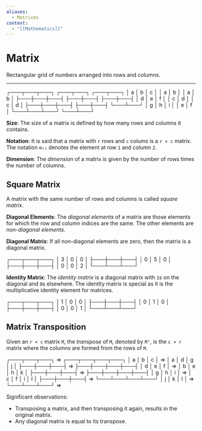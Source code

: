 ```yaml
---
aliases:
  - Matrices
context:
  - "[[Mathematics]]"
---
```


# Matrix

Rectangular grid of numbers arranged into rows and columns.

---

┌───┬───┬───┐ ┌───┬───┐ ┌───┬───┐
│ a │ b │ c │ │ a │ b │ │ a │ b │
├───┼───┼───┤ ├───┼───┤ ├───┼───┤
│ d │ e │ f │ │ c │ d │ │ c │ d │
├───┼───┼───┤ ├───┼───┤ └───┴───┘
│ g │ h │ i │ │ e │ f │
└───┴───┴───┘ └───┴───┘

**Size**: The size of a matrix is defined by how many rows and columns it contains.

**Notation**: It is said that a matrix with `r` rows and `c` colums is a `r × c` matrix. The notation `m₁₂` denotes the element at row `1` and column `2`.

**Dimension**: The _dimension_ of a matrix is given by the number of rows times the number of columns.

## Square Matrix

A matrix with the same number of rows and columns is called _square matrix_.

**Diagonal Elements**: The _diagonal elements_ of a matrix are those elements for which the row and column indices are the same. The other elements are _non-diagonal elements_.

**Diagonal Matrix**: If all non-diagonal elements are zero, then the matrix is a diagonal matrix.

┌───┬───┬───┐
│ 3 │ 0 │ 0 │
├───┼───┼───┤
│ 0 │ 5 │ 0 │
├───┼───┼───┤
│ 0 │ 0 │ 2 │
└───┴───┴───┘

**Identity Matrix**: The _identity matrix_ is a diagonal matrix with `1`s on the diagonal and `0`s elsewhere. The identity matrix is special as it is the multiplicative identity element for matrices.

┌───┬───┬───┐
│ 1 │ 0 │ 0 │
├───┼───┼───┤
│ 0 │ 1 │ 0 │
├───┼───┼───┤
│ 0 │ 0 │ 1 │
└───┴───┴───┘

## Matrix Transposition

Given an `r × c` matrix `M`, the _transpose_ of `M`, denoted by `Mᵀ`, is the `c × r` matrix where the columns are formed from the rows of `M`.

┌───┬───┬───┐ ⇒ ┌───┬───┬───┬───┐
│ a │ b │ c │ ⇒ │ a │ d │ g │ j │
├───┼───┼───┤ ⇒ ├───┼───┼───┼───┤
│ d │ e │ f │ ⇒ │ b │ e │ h │ k │
├───┼───┼───┤ ⇒ ├───┼───┼───┼───┤
│ g │ h │ i │ ⇒ │ c │ f │ i │ l │
├───┼───┼───┤ ⇒ └───┴───┴───┴───┘
│ j │ k │ l │ ⇒
└───┴───┴───┘ ⇒

Significant observations:

- Transposing a matrix, and then transposing it again, results in the original matrix.
- Any diagonal matrix is equal to its transpose.
